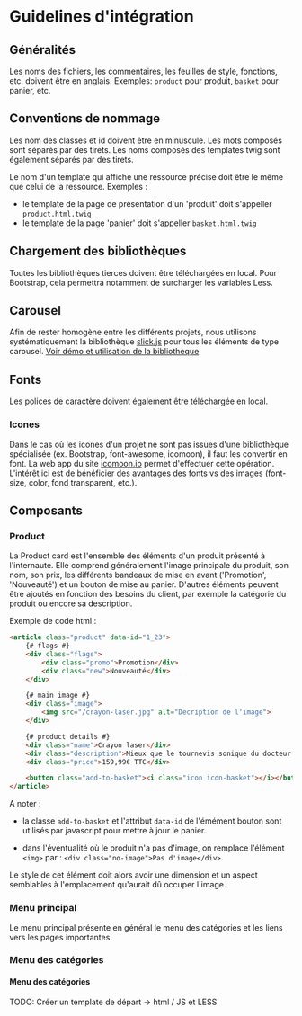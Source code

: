 # Guidelines d'intégration

## Généralités

Les noms des fichiers, les commentaires, les feuilles de style, fonctions, etc. doivent être en anglais.
Exemples: `product` pour produit, `basket` pour panier, etc.

## Conventions de nommage

Les nom des classes et id doivent être en minuscule.
Les mots composés sont séparés par des tirets.
Les noms composés des templates twig sont également séparés par des tirets.

Le nom d'un template qui affiche une ressource précise doit être le même que celui de la ressource.
Exemples :
- le template de la page de présentation d'un 'produit' doit s'appeller `product.html.twig`
- le template de la page 'panier' doit s'appeller `basket.html.twig`

## Chargement des bibliothèques

Toutes les bibliothèques tierces doivent être téléchargées en local.
Pour Bootstrap, cela permettra notamment de surcharger les variables Less.

## Carousel

Afin de rester homogène entre les différents projets, nous utilisons systématiquement la bibliothèque [slick.js](https://github.com/kenwheeler/slick/) pour tous les éléments de type carousel.
[Voir démo et utilisation de la bibliothèque](http://kenwheeler.github.io/slick#demos)

## Fonts

Les polices de caractère doivent également être téléchargée en local.

### Icones

Dans le cas où les icones d'un projet ne sont pas issues d'une bibliothèque spécialisée (ex. Bootstrap, font-awesome, icomoon), il faut les convertir en font.
La web app du site [icomoon.io](https://icomoon.io/app) permet d'effectuer cette opération.
L'intérêt ici est de bénéficier des avantages des fonts vs des images (font-size, color, fond transparent, etc.).

## Composants
### Product

La Product card est l'ensemble des éléments d'un produit présenté à l'internaute.
Elle comprend généralement l'image principale du produit, son nom, son prix, les différents bandeaux de mise en avant ('Promotion', 'Nouveauté') et un bouton de mise au panier.
D'autres éléments peuvent être ajoutés en fonction des besoins du client, par exemple la catégorie du produit ou encore sa description.

Exemple de code html :

```html
<article class="product" data-id="1_23">
    {# flags #}
    <div class="flags">
        <div class="promo">Promotion</div>
        <div class="new">Nouveauté</div>
    </div>

    {# main image #}
    <div class="image">
        <img src="/crayon-laser.jpg" alt="Decription de l'image">
    </div>

    {# product details #}
    <div class="name">Crayon laser</div>
    <div class="description">Mieux que le tournevis sonique du docteur Who.</div>
    <div class="price">159,99€ TTC</div>

    <button class="add-to-basket"><i class="icon icon-basket"></i></button>
</article>
```

A noter :

- la classe `add-to-basket` et l'attribut `data-id` de l'émément bouton sont utilisés par javascript pour mettre à jour le panier.

- dans l'éventualité où le produit n'a pas d'image, on remplace l'élément `<img>` par : `<div class="no-image">Pas d'image</div>`.

Le style de cet élément doit alors avoir une dimension et un aspect semblables à l'emplacement qu'aurait dû occuper l'image.

### Menu principal

Le menu principal présente en général le menu des catégories et les liens vers les pages importantes.

### Menu des catégories

#### Menu des catégories
TODO: Créer un template de départ -> html / JS et LESS
